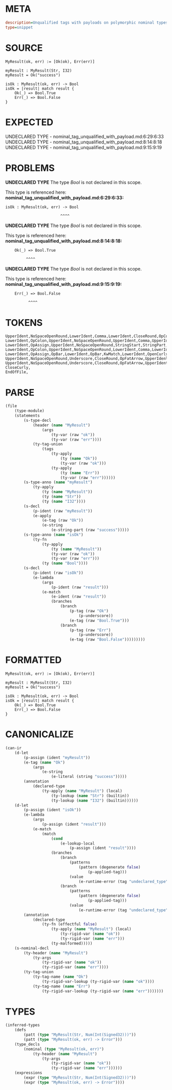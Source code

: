 # META
~~~ini
description=Unqualified tags with payloads on polymorphic nominal types
type=snippet
~~~
# SOURCE
~~~roc
MyResult(ok, err) := [Ok(ok), Err(err)]

myResult : MyResult(Str, I32)
myResult = Ok("success")

isOk : MyResult(ok, err) -> Bool
isOk = |result| match result {
    Ok(_) => Bool.True
    Err(_) => Bool.False
}
~~~
# EXPECTED
UNDECLARED TYPE - nominal_tag_unqualified_with_payload.md:6:29:6:33
UNDECLARED TYPE - nominal_tag_unqualified_with_payload.md:8:14:8:18
UNDECLARED TYPE - nominal_tag_unqualified_with_payload.md:9:15:9:19
# PROBLEMS
**UNDECLARED TYPE**
The type _Bool_ is not declared in this scope.

This type is referenced here:
**nominal_tag_unqualified_with_payload.md:6:29:6:33:**
```roc
isOk : MyResult(ok, err) -> Bool
```
                            ^^^^


**UNDECLARED TYPE**
The type _Bool_ is not declared in this scope.

This type is referenced here:
**nominal_tag_unqualified_with_payload.md:8:14:8:18:**
```roc
    Ok(_) => Bool.True
```
             ^^^^


**UNDECLARED TYPE**
The type _Bool_ is not declared in this scope.

This type is referenced here:
**nominal_tag_unqualified_with_payload.md:9:15:9:19:**
```roc
    Err(_) => Bool.False
```
              ^^^^


# TOKENS
~~~zig
UpperIdent,NoSpaceOpenRound,LowerIdent,Comma,LowerIdent,CloseRound,OpColonEqual,OpenSquare,UpperIdent,NoSpaceOpenRound,LowerIdent,CloseRound,Comma,UpperIdent,NoSpaceOpenRound,LowerIdent,CloseRound,CloseSquare,
LowerIdent,OpColon,UpperIdent,NoSpaceOpenRound,UpperIdent,Comma,UpperIdent,CloseRound,
LowerIdent,OpAssign,UpperIdent,NoSpaceOpenRound,StringStart,StringPart,StringEnd,CloseRound,
LowerIdent,OpColon,UpperIdent,NoSpaceOpenRound,LowerIdent,Comma,LowerIdent,CloseRound,OpArrow,UpperIdent,
LowerIdent,OpAssign,OpBar,LowerIdent,OpBar,KwMatch,LowerIdent,OpenCurly,
UpperIdent,NoSpaceOpenRound,Underscore,CloseRound,OpFatArrow,UpperIdent,NoSpaceDotUpperIdent,
UpperIdent,NoSpaceOpenRound,Underscore,CloseRound,OpFatArrow,UpperIdent,NoSpaceDotUpperIdent,
CloseCurly,
EndOfFile,
~~~
# PARSE
~~~clojure
(file
	(type-module)
	(statements
		(s-type-decl
			(header (name "MyResult")
				(args
					(ty-var (raw "ok"))
					(ty-var (raw "err"))))
			(ty-tag-union
				(tags
					(ty-apply
						(ty (name "Ok"))
						(ty-var (raw "ok")))
					(ty-apply
						(ty (name "Err"))
						(ty-var (raw "err"))))))
		(s-type-anno (name "myResult")
			(ty-apply
				(ty (name "MyResult"))
				(ty (name "Str"))
				(ty (name "I32"))))
		(s-decl
			(p-ident (raw "myResult"))
			(e-apply
				(e-tag (raw "Ok"))
				(e-string
					(e-string-part (raw "success")))))
		(s-type-anno (name "isOk")
			(ty-fn
				(ty-apply
					(ty (name "MyResult"))
					(ty-var (raw "ok"))
					(ty-var (raw "err")))
				(ty (name "Bool"))))
		(s-decl
			(p-ident (raw "isOk"))
			(e-lambda
				(args
					(p-ident (raw "result")))
				(e-match
					(e-ident (raw "result"))
					(branches
						(branch
							(p-tag (raw "Ok")
								(p-underscore))
							(e-tag (raw "Bool.True")))
						(branch
							(p-tag (raw "Err")
								(p-underscore))
							(e-tag (raw "Bool.False")))))))))
~~~
# FORMATTED
~~~roc
MyResult(ok, err) := [Ok(ok), Err(err)]

myResult : MyResult(Str, I32)
myResult = Ok("success")

isOk : MyResult(ok, err) -> Bool
isOk = |result| match result {
	Ok(_) => Bool.True
	Err(_) => Bool.False
}
~~~
# CANONICALIZE
~~~clojure
(can-ir
	(d-let
		(p-assign (ident "myResult"))
		(e-tag (name "Ok")
			(args
				(e-string
					(e-literal (string "success")))))
		(annotation
			(declared-type
				(ty-apply (name "MyResult") (local)
					(ty-lookup (name "Str") (builtin))
					(ty-lookup (name "I32") (builtin))))))
	(d-let
		(p-assign (ident "isOk"))
		(e-lambda
			(args
				(p-assign (ident "result")))
			(e-match
				(match
					(cond
						(e-lookup-local
							(p-assign (ident "result"))))
					(branches
						(branch
							(patterns
								(pattern (degenerate false)
									(p-applied-tag)))
							(value
								(e-runtime-error (tag "undeclared_type"))))
						(branch
							(patterns
								(pattern (degenerate false)
									(p-applied-tag)))
							(value
								(e-runtime-error (tag "undeclared_type"))))))))
		(annotation
			(declared-type
				(ty-fn (effectful false)
					(ty-apply (name "MyResult") (local)
						(ty-rigid-var (name "ok"))
						(ty-rigid-var (name "err")))
					(ty-malformed)))))
	(s-nominal-decl
		(ty-header (name "MyResult")
			(ty-args
				(ty-rigid-var (name "ok"))
				(ty-rigid-var (name "err"))))
		(ty-tag-union
			(ty-tag-name (name "Ok")
				(ty-rigid-var-lookup (ty-rigid-var (name "ok"))))
			(ty-tag-name (name "Err")
				(ty-rigid-var-lookup (ty-rigid-var (name "err")))))))
~~~
# TYPES
~~~clojure
(inferred-types
	(defs
		(patt (type "MyResult(Str, Num(Int(Signed32)))"))
		(patt (type "MyResult(ok, err) -> Error")))
	(type_decls
		(nominal (type "MyResult(ok, err)")
			(ty-header (name "MyResult")
				(ty-args
					(ty-rigid-var (name "ok"))
					(ty-rigid-var (name "err"))))))
	(expressions
		(expr (type "MyResult(Str, Num(Int(Signed32)))"))
		(expr (type "MyResult(ok, err) -> Error"))))
~~~

